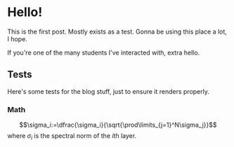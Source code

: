 # Hello!

This is the first post. Mostly exists as a test.
Gonna be using this place a lot, I hope.

If you're one of the many students I've interacted with, extra hello.

## Tests
Here's some tests for the blog stuff, just to ensure it renders properly.
### Math
$$\sigma_i:=\dfrac{\sigma_i}{\sqrt{\prod\limits_{j=1}^N\sigma_j}}$$
where $\sigma_i$ is the spectral norm of the $i$th layer.
